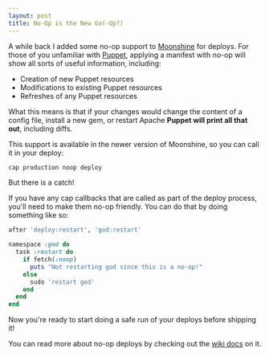 ```yaml
---
layout: post
title: No-Op is the New Go(-Op?)
---
```


A while back I added some no-op support to [Moonshine](https://github.com/railsmachine/moonshine) for deploys. For those of you unfamiliar with [Puppet](http://www.puppetlabs.com/), applying a manifest with no-op will show all sorts of useful information, including:

* Creation of new Puppet resources
* Modifications to existing Puppet resources
* Refreshes of any Puppet resources

What this means is that if your changes would change the content of a config file, install a new gem, or restart Apache **Puppet will print all that out**, including diffs.

This support is available in the newer version of Moonshine, so you can call it in your deploy:

``` shell
cap production noop deploy
```

But there is a catch!

If you have any cap callbacks that are called as part of the deploy process, you'll need to make them no-op friendly. You can do that by doing something like so:

``` ruby
after 'deploy:restart', 'god:restart'
    
namespace :god do
  task :restart do
    if fetch(:noop)
      puts "Not restarting god since this is a no-op!"
    else
      sudo 'restart god'
    end
  end
end
```

Now you're ready to start doing a safe run of your deploys before shipping it!

You can read more about no-op deploys by checking out the [wiki docs](https://github.com/railsmachine/moonshine/wiki/No-Op-Deploys-with-Moonshine) on it.
